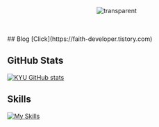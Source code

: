 <div align="center">

![transparent](https://capsule-render.vercel.app/api?type=transparent&fontColor=9C48F7&text=Android-iOS%20Developer%20😀&height=150&fontSize=60&desc=KYU&descAlignY=75&descAlign=78)

<!--   <img src="https://media.giphy.com/media/hvRJCLFzcasrR4ia7z/giphy.gif" width="50"> -->
<!-- <br/><br/> -->
  <!--
  <img src="https://emoji.slack-edge.com/T0172CCPGUW/party-blob/d7253707fa13e9ee.gif" width="50"/>
  -->
<!--   [![Typing SVG](https://readme-typing-svg.herokuapp.com?duration=2000&color=000000&center=true&lines=Hello%2C+I'm+KYU;+I'm+a+Android-iOS+developer.)](https://git.io/typing-svg)
  <br/> -->
</div>
    <br/><br/>
## Blog
[Click](https://faith-developer.tistory.com)

## GitHub Stats
[![KYU GitHub stats](https://github-readme-stats.vercel.app/api?username=FaithDeveloper)](https://github.com/anuraghazra/github-readme-stats)


## Skills 
[![My Skills](https://skillicons.dev/icons?i=java,kotlin,swift,firebase)](https://skillicons.dev)

<!-- [![Top Langs](https://github-readme-stats.vercel.app/api/top-langs/?username=FaithDeveloper&langs_count=8&exclude_repo=Unix-Programming,Smart-Contract,DataStructure_project,MachineVision,Pintos,anuraghazra.github.io)](https://github.com/anuraghazra/github-readme-stats) -->


